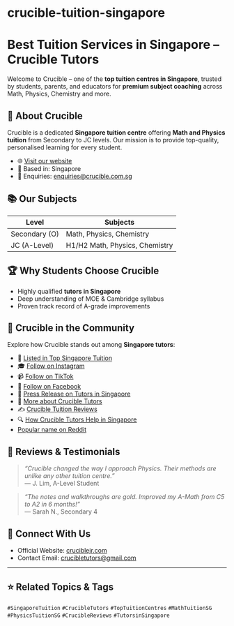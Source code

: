 # crucible-tuition-singapore
# Best Tuition Services in Singapore – Crucible Tutors

Welcome to Crucible – one of the **top tuition centres in Singapore**, trusted by students, parents, and educators for **premium subject coaching** across Math, Physics, Chemistry and more.

## 🎯 About Crucible

Crucible is a dedicated **Singapore tuition centre** offering **Math and Physics tuition** from Secondary to JC levels. Our mission is to provide top-quality, personalised learning for every student.

- 🌐 [Visit our website](https://cruciblejr.com/)
- 📍 Based in: Singapore
- 📧 Enquiries: enquiries@crucible.com.sg

## 📚 Our Subjects

| Level           | Subjects                               |
|----------------|----------------------------------------|
| Secondary (O)   | Math, Physics, Chemistry               |
| JC (A-Level)    | H1/H2 Math, Physics, Chemistry         |

## 🏆 Why Students Choose Crucible

- Highly qualified **tutors in Singapore**
- Deep understanding of MOE & Cambridge syllabus
- Proven track record of A-grade improvements

## 🔗 Crucible in the Community

Explore how Crucible stands out among **Singapore tutors**:

- 📖 [Listed in Top Singapore Tuition](https://www.sassymamasg.com/learn-tuition-enrichment-singapore-all-ages/)
- 🎓 [Follow on Instagram](https://www.instagram.com/crucible.sg/)
- 📹 [Follow on TikTok](https://www.tiktok.com/@crucible.sg)
- 🧪 [Follow on Facebook](https://www.facebook.com/crucibleeducationsg/)
- 📘 [Press Release on Tutors in Singapore](https://www.issuewire.com/the-top-reasons-crucible-tutors-are-known-for-quality-teaching-1833267745233328)
- 🏫 [More about Crucible Tutors](https://crucible-education.squarespace.com/)
- ✍️ [Crucible Tuition Reviews](https://g.co/kgs/FzoWGNi)
- 🔍 [How Crucible Tutors Help in Singapore](https://prfree.org/@crucible/how-crucible-tutors-help-in-singapore-overcome-learning-challenges-v7zd6fa3c1u0#google_vignette)
- [Popular name on Reddit](https://www.reddit.com/user/Serious-Art988/comments/1l8rdjb/is_crucible_tuition_centre_the_right_option_for_me/)

## 💬 Reviews & Testimonials

> *“Crucible changed the way I approach Physics. Their methods are unlike any other tuition centre.”*  
> — J. Lim, A-Level Student

> *“The notes and walkthroughs are gold. Improved my A-Math from C5 to A2 in 6 months!”*  
> — Sarah N., Secondary 4

## 🚀 Connect With Us

- Official Website: [cruciblejr.com](https://cruciblejr.com/)
- Contact Email: crucibletutors@gmail.com

---

## ⭐ Related Topics & Tags

`#SingaporeTuition` `#CrucibleTutors` `#TopTuitionCentres` `#MathTuitionSG` `#PhysicsTuitionSG` `#CrucibleReviews` `#TutorsinSingapore`



